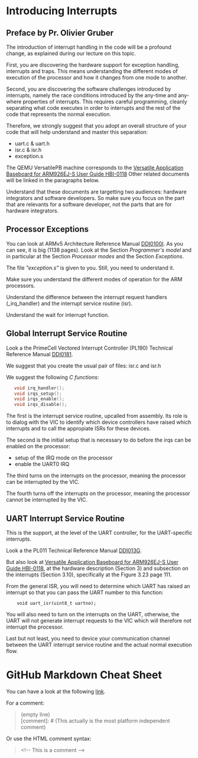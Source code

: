 
# Introducing Interrupts

## Preface by Pr. Olivier Gruber

The introduction of interrupt handling in the code will be a profound change,
as explained during our lecture on this topic.

First, you are discovering the hardware support for exception handling, interrupts and traps. This means understanding the different modes of execution of the processor and how it changes from one mode to another.

Second, you are discovering the software challenges introduced by interrupts, namely the race conditions introduced by the any-time and any-where properties of interrupts. This requires careful programming, cleanly separating what code executes in order to interrupts and the rest of the code that represents the normal execution.

Therefore, we strongly suggest that you adopt an overall structure of your code that will help understand and master this separation:

  - uart.c & uart.h
  - isr.c & isr.h
  - exception.s

The QEMU VersatilePB machine corresponds to the
[Versatile Application Baseboard for ARM926EJ-S User Guide
HBI-0118](https://developer.arm.com/documentation/dui0225/latest)
Other related documents will be linked in the paragraphs below.

Understand that these documents are targetting two audiences:
hardware integrators and software developers. So make sure you
focus on the part that are relevants for a software developer,
not the parts that are for hardware integrators.

<!--================================================================-->
## Processor Exceptions

You can look at ARMv5 Architecture Reference Manual
[DDI0100I](https://developer.arm.com/documentation/ddi0100/latest/).
As you can see, it is big (1138 pages).
Look at the Section *Programmer's model* and in particular
at the Section *Processor modes* and the Section *Exceptions*.  

The file *"exception.s"* is given to you. Still, you need to understand it.

Make sure you understand the different modes of operation for
the ARM processors.

Understand the difference between the interrupt request handlers (_irq_handler)
and the interrupt service routine (isr).

Understand the wait for interrupt function.

<!--================================================================-->
## Global Interrupt Service Routine

Look a the PrimeCell Vectored Interrupt Controller (PL190)
Technical Reference Manual
[DDI0181](https://developer.arm.com/documentation/ddi0181/latest).

We suggest that you create the usual pair of files: isr.c and isr.h

We suggest the following *C functions*:

```C
   void irq_handler();
   void irqs_setup();
   void irqs_enable();
   void irqs_disable();
```

The first is the interrupt service routine, upcalled from assembly.
Its role is to dialog with the VIC to identify which device controllers
have raised which interrupts and to call the appropiate ISRs for these
devices.

The second is the initial setup that is necessary to do before
the irqs can be enabled on the processor:

  - setup of the IRQ mode on the processor
  - enable the UART0 IRQ

The third turns on the interrupts on the processor, meaning the processor
can be interrupted by the VIC.

The fourth turns off the interrupts on the processor, meaning the processor
cannot be interrupted by the VIC.

<!--================================================================-->
## UART Interrupt Service Routine

This is the support, at the level of the UART controller,
for the UART-specific interrupts.

Look a the PL011 Technical Reference Manual
[DDI013G](https://developer.arm.com/documentation/ddi0183/latest/).

But also look at
[Versatile Application Baseboard for ARM926EJ-S User Guide
HBI-0118](https://developer.arm.com/documentation/dui0225/latest),
at the hardware description (Section 3) and subsection on the interrupts
(Section 3.10), specifically at the Figure 3.23 page 111.

From the general ISR, you
will need to determine which UART has raised an interrupt
so that you can pass the UART number to this function:

```
    void uart_isr(uint8_t uartno);
```

You will also need to turn on the interrupts on the UART,
otherwise, the UART will not generate interrupt requests
to the VIC which will therefore not interrupt the processor.

Last but not least, you need to device your communication channel
between the UART interrupt service routine and the actual normal
execution flow.

<!--================================================================-->
# GitHub Markdown Cheat Sheet

You can have a look at the following [link](https://github.com/adam-p/markdown-here/wiki/Markdown-Cheatsheet#code).

For a comment:  
> (empty line)      
> [comment]: # (This actually is the most platform independent comment)

Or use the HTML comment syntax:  
> <\!-- This is a comment -->
